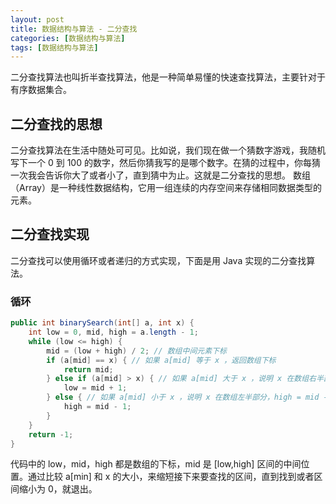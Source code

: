 ```yaml
---
layout: post
title: 数据结构与算法 - 二分查找
categories: [数据结构与算法]
tags: [数据结构与算法]
---
```


二分查找算法也叫折半查找算法，他是一种简单易懂的快速查找算法，主要针对于有序数据集合。

## 二分查找的思想

二分查找算法在生活中随处可可见。比如说，我们现在做一个猜数字游戏，我随机写下一个 0 到 100 的数字，然后你猜我写的是哪个数字。在猜的过程中，你每猜一次我会告诉你大了或者小了，直到猜中为止。这就是二分查找的思想。
数组（Array）是一种线性数据结构，它用一组连续的内存空间来存储相同数据类型的元素。

## 二分查找实现

二分查找可以使用循环或者递归的方式实现，下面是用 Java 实现的二分查找算法。

### 循环

```java
public int binarySearch(int[] a, int x) {
    int low = 0, mid, high = a.length - 1;
    while (low <= high) {
        mid = (low + high) / 2; // 数组中间元素下标
        if (a[mid] == x) { // 如果 a[mid] 等于 x ，返回数组下标
            return mid;
        } else if (a[mid] > x) { // 如果 a[mid] 大于 x ，说明 x 在数组右半部分，low = mid + 1
            low = mid + 1;
        } else { // 如果 a[mid] 小于 x ，说明 x 在数组左半部分，high = mid - 1
            high = mid - 1;
        }
    }
    return -1;
}
```

代码中的 low，mid，high 都是数组的下标，mid 是 [low,high] 区间的中间位置。通过比较 a[min] 和 x 的大小，来缩短接下来要查找的区间，直到找到或者区间缩小为 0，就退出。




